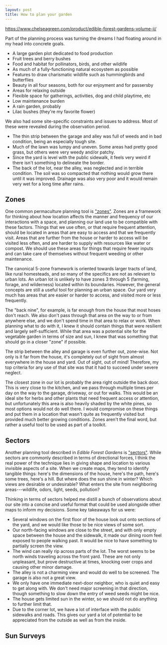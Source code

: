 ```yaml
---
layout: post
title: How to plan your garden
---
```


https://www.chelseagreen.com/product/edible-forest-gardens-volume-ii/

Part of the planning process was turning the dreams I had floating around in my head into concrete goals.
 * A large garden plot dedicated to food production
 * Fruit trees and berry bushes
 * Food and habitat for pollinators, birds, and other wildlife
 * As much of a fully-functioning natural ecosystem as possible
 * Features to draw charismatic wildlife such as hummingbirds and butterflies
 * Beauty in all four seasons, both for our enjoyment and for passersby
 * Areas for relaxing outside
 * Flexible space for gatherings, activities, dog and child playtime, etc
 * Low maintenance burden
 * A rain garden, probably
 * Lilac bushes (they're my favorite flower)

We also had some site-specific constraints and issues to address.
Most of these were revealed during the observation period.

 * The thin strip between the garage and alley was full of weeds and in bad condition, being an especially tough site.
 * Much of the lawn was lumpy and uneven.
   Some areas had pretty good grass, but others were very weedy and/or patchy.
 * Since the yard is level with the public sidewalk, it feels very weird if there isn't something to delineate the border.
 * The back of the lot, near the alley, was neglected and in terrible condition.
   The soil was so compacted that nothing would grow there until it was improved.
   Drainage was also very poor and it would remain very wet for a long time after rains.

## Zones ##

One common permaculture planning tool is ["zones"](https://en.wikipedia.org/wiki/Permaculture#Zones).
Zones are a framework for thinking about how location affects the manner and frequency of our interactions with a space, and planning our land use to be compatible with these factors.
Things that we use often, or that require frequent attention, should be located in areas that are easy to access and that we frequently visit.
Areas that are further from the house or harder to access will be visited less often, and are harder to supply with resources like water or compost.
We should use these areas for things that require fewer inputs and can take care of themselves without frequent weeding or other maintenance.

The canonical 5-zone framework is oriented towards larger tracts of land, like rural homesteads, and so many of the specifics are not as relevant to urban lots.
An urban lot is unlikely to have zones 3 through 5 (farming, forage, and wilderness) located within its boundaries.
However, the general concepts are still a useful tool for planning an urban space.
Our yard very much has areas that are easier or harder to access, and visited more or less frequently.

The "back nine", for example, is far enough from the house that most hoses don't reach.
We also don't pass through that area on the way to or from anywhere else, and we don't spend time in that area to relax or work.
When planning what to do with it, I knew it should contain things that were resilient and largely self-sufficient.
While that area was a potential site for the vegetable garden in terms of size and sun, I knew that was something that should go in a closer "zone" if possible.

The strip between the alley and garage is even further out, zone-wise.
Not only is it far from the house, it's completely out of sight from almost everywhere in the house and yard.
Out of sight, out of mind!
Therefore, my top criteria for any use of that site was that it had to succeed under severe neglect.

The closest zone in our lot is probably the area right outside the back door.
This is very close to the kitchen, and we pass through multiple times per day on the way to the garage, driveway, or out for walks.
This would be an ideal site for herbs and other plants that need frequent access or attention, but unfortunately this area is also heavily shaded by the white pines, so most options would not do well there.
I would compromise on these things and put them in a location that wasn't quite as frequently visited but provided much better growing conditions.
Zones aren't the final word, but rather a useful tool to be used as part of a toolkit.

## Sectors ##

Another planning tool described in _Edible Forest Gardens_ is ["sectors"](https://open.oregonstate.education/permaculture/chapter/sectors/).
While sectors are commonly described in terms of directional forces, I think the real power of the technique lies in giving shape and location to various invisible aspects of a site.
When we create maps, they tend to identify tangible things: here's the dimensions of the house, here's the path, here's some trees, here's a hill.
But where does the sun shine in winter?
Which views are desirable or undesirable?
What enters the site from neighboring areas---wildlife, odors, light, seeds, pollution?

Thinking in terms of sectors helped me distill a bunch of observations about our site into a concise and useful format that could be used alongside other maps to inform my decisions.
Some key takeaways for us were:

 * Several windows on the first floor of the house look out onto sections of the yard, and we would like those to be nice views of some sort.
 * Our north-facing windows are close to the street, and with only empty space between the house and the sidewalk, it made our dining room feel exposed to people walking past.
   It would be nice to have something to partially screen the view.
 * The wind can really rip across parts of the lot.
   The worst seems to be north winds traveling across the front yard.
   These are not only unpleasant, but prove destructive at times, knocking over crops and causing other minor damage.
 * The alley is not a charming view and would do well to be screened. The garage is also not a great view.
 * We only have one immediate next-door neighbor, who is quiet and easy to get along with.
   We don't need major screening in that direction, though something to slow down the entry of weed seeds might be nice.
 * The house gets limited sun in the winter, so we should not do anything to further limit that.
 * Due to the corner lot, we have a lot of interface with the public sidewalks and roads.
   This gives our yard a lot of potential to be appreciated from the outside as well as from the inside.

## Sun Surveys ##
